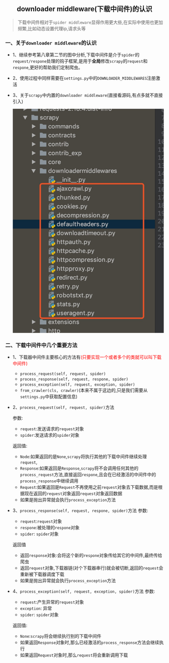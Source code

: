 ## <center>downloader middleware(下载中间件)的认识</center>

> 下载中间件相对于`spider middleware`显得作用更大些,在实际中使用也更加频繁,比如动态设置代理ip,请求头等

### 一、关于`downloader middleware`的认识

* 1、继续参考第八章第二节的图中分析,下载中间件是介于`spider`的`request/respone`处理的钩子框架,是用于**全局**修改`scrapy`的`request`和`respone`,更好的帮助我们定制爬虫。
* 2、使用过程中同样需要在`settings.py`中的`DOWNLOADER_MIDDLEWARES`注册激活
* 3、关于`scrapy`中内置的`downloader middleware`(直接看源码,有点多就不直接引入)

  ![下载中间件](./source/images/下载器中间件.jpg)

### 二、下载中间件中几个重要方法

* 1、下载器中间件主要核心的方法有<font color="#f00">(只要实现一个或者多个的类就可以叫下载中间件)</font>
  * `process_request(self, request, spider)`
  * `process_response(self, request, respone, spider)`
  * `process_exception(self, request, exception, spider)`
  * `from_crawler(cls, crawler)`(本来不属于这边的,只是我们需要从`settings.py`中获取配置信息)

* 2、`process_request(self, request, spider)`方法

  参数:
  * `request`:发送请求的`request`对象
  * `spider`:发送请求的`spider`对象

  返回值:
  * `Node`:如果返回的是`None`,`scrapy`将执行其他的下载中间件继续处理`request`,
  * `Response`:如果返回是`Response`,`scrapy`将不会调用任何其他的`process_request`方法,直接返回`respone`,且会在已经激活的中间件中的`process_response`中继续调用
  * `Request`:如果返回是`Request`不再使用之前`request`对象去下载数据,而是根据现在返回的`request`对象返回`request`对象返回数据
  * 如果是抛出异常就会执行`process_exception`方法

* 3、`process_response(self, request, respone, spider)`方法
  参数:
  * `request`:`request`对象
  * `respone`:被处理的`respone`对象
  * `spider`: `spider`对象

  返回值

  * 返回`response`对象:会将这个新的`respone`对象传给其它的中间件,最终传给爬虫
  * 返回`request`对象,下载器链(对个下载器串行)就会被切断,返回的`request`会重新被下载器调度下载
  * 如果是抛出异常就会执行`process_exception`方法

* 4、`process_exception(self, request, exception, spider)`方法
  参数:
  * `request`:产生异常的`request`对象
  * `exception`: 异常
  * `spider`: `spider`对象

  返回值:

  * `None`:`scrapy`将会继续执行别的下载中间件
  * 如果返回`Response`对象时,那么已经激活的`process_response`方法会继续执行
  * 如果返回`Request`对象时,那么`request`将会重新调用下载
